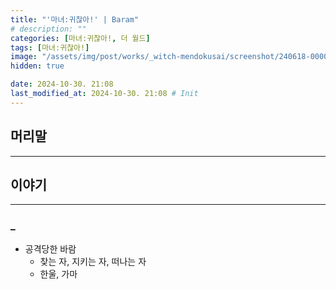 ```yaml
---
title: "'마녀:귀찮아!' | Baram"
# description: ""
categories: [마녀:귀찮아!, 더 월드]
tags: [마녀:귀찮아!]
image: "/assets/img/post/works/_witch-mendokusai/screenshot/240618-000000.png"
hidden: true

date: 2024-10-30. 21:08
last_modified_at: 2024-10-30. 21:08 # Init
---
```


## 머리말

---

## 이야기

---

### _

- 공격당한 바람
  - 찾는 자, 지키는 자, 떠나는 자
  - 한울, 가마
